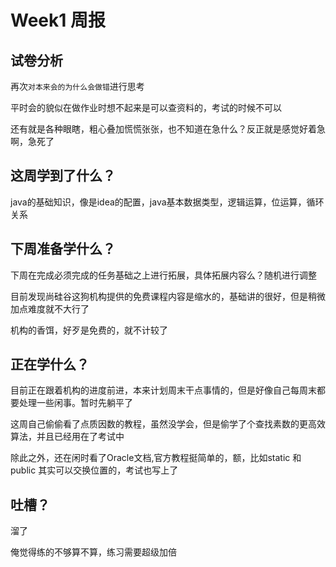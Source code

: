 # Week1 周报

## 试卷分析
再次`对本来会的为什么会做错`进行思考

平时会的貌似在做作业时想不起来是可以查资料的，考试的时候不可以

还有就是各种眼瞎，粗心叠加慌慌张张，也不知道在急什么？反正就是感觉好着急啊，急死了


## 这周学到了什么？

java的基础知识，像是idea的配置，java基本数据类型，逻辑运算，位运算，循环关系

## 下周准备学什么？

下周在完成必须完成的任务基础之上进行拓展，具体拓展内容么？随机进行调整

目前发现尚硅谷这狗机构提供的免费课程内容是缩水的，基础讲的很好，但是稍微加点难度就不大行了

机构的香饵，好歹是免费的，就不计较了


## 正在学什么？

目前正在跟着机构的进度前进，本来计划周末干点事情的，但是好像自己每周末都要处理一些闲事。暂时先躺平了

这周自己偷偷看了点质因数的教程，虽然没学会，但是偷学了个查找素数的更高效算法，并且已经用在了考试中

除此之外，还在闲时看了Oracle文档,官方教程挺简单的，额，比如static 和public 其实可以交换位置的，考试也写上了


## 吐槽？

溜了

俺觉得练的不够算不算，练习需要超级加倍